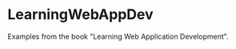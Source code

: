 LearningWebAppDev
=================

Examples from the book "Learning Web Application Development".
